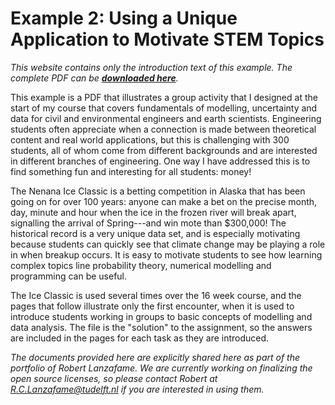 # Example 2: Using a Unique Application to Motivate STEM Topics

_This website contains only the introduction text of this example. The complete PDF can be **[downloaded here](https://rlanzafame.github.io/portfolio/brilliant/example-02/example-02-problem-set.pdf)**._

This example is a PDF that illustrates a group activity that I designed at the start of my course that covers fundamentals of modelling, uncertainty and data for civil and environmental engineers and earth scientists. Engineering students often appreciate when a connection is made between theoretical content and real world applications, but this is challenging with 300 students, all of whom come from different backgrounds and are interested in different branches of engineering. One way I have addressed this is to find something fun and interesting for all students: money!

The Nenana Ice Classic is a betting competition in Alaska that has been going on for over 100 years: anyone can make a bet on the precise month, day, minute and hour when the ice in the frozen river will break apart, signalling the arrival of Spring---and win mote than $300,000! The historical record is a very unique data set, and is especially motivating because students can quickly see that climate change may be playing a role in when breakup occurs. It is easy to motivate students to see how learning complex topics line probability theory, numerical modelling and programming can be useful.

The Ice Classic is used several times over the 16 week course, and the pages that follow illustrate only the first encounter, when it is used to introduce students working in groups to basic concepts of modelling and data analysis. The file is the "solution" to the assignment, so the answers are included in the pages for each task as they are introduced.

_The documents provided here are explicitly shared here as part of the portfolio of Robert Lanzafame. We are currently working on finalizing the open source licenses, so please contact Robert at R.C.Lanzafame@tudelft.nl if you are interested in using them._
